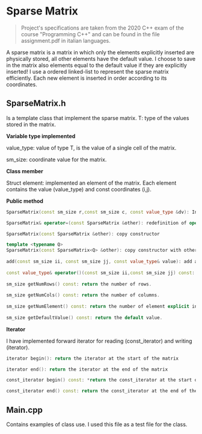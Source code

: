# Sparse Matrix

>Project's specifications are taken from the 2020 C++ exam of the course "Programming C++" and can be found in the file assignment.pdf in italian languages.

A sparse matrix is a matrix in which only the elements explicitly inserted are physically stored, all other elements have the default value.
I choose to save in the matrix also elements equal to the default value if they are explicitly inserted! 
I use a ordered linked-list to represent the sparse matrix efficiently. Each new element is inserted in order according to its coordinates.

## SparseMatrix.h

Is a template class that implement the sparse matrix.
T: type of the values stored in the matrix.

**Variable type implemented**

value_type: value of type T, is the value of a single cell of the matrix.

sm_size: coordinate value for the matrix.

**Class member**

Struct element: implemented an element of the matrix. Each element contains the value (value_type) and const coordinates (i,j).


**Public method**

```c++
SparseMatrix(const sm_size r,const sm_size c, const value_type &dv): Initialize a sparse matrix with r number of rows, c number of columns and dv default value

SparseMatrix& operator=(const SparseMatrix &other): redefinition of operator=

SparseMatrix(const SparseMatrix &other): copy constructor

template <typename Q>
SparseMatrix(const SparseMatrix<Q> &other): copy constructor with other sparse matrix of type Q. Leave the conversion Q->T to the compiler
  
add(const sm_size ii, const sm_size jj, const value_type& value): add an element at (ii, jj) coordinates with the specifed value.
    
const value_type& operator()(const sm_size ii,const sm_size jj) const: *redefinition of operator(). Return constant value of the element at (ii,jj) coordinates.
    
sm_size getNumRows() const: return the number of rows.
    
sm_size getNumCols() const: return the number of columns.
    
sm_size getNumElement() const: return the number of element explicit inserted.
    
sm_size getDefaultValue() const: return the default value.

```

**Iterator**

I have implemented forward iterator for reading (const_iterator) and writing (iterator).

```c++
iterator begin(): return the iterator at the start of the matrix

iterator end(): return the iterator at the end of the matrix

const_iterator begin() const: *return the const_iterator at the start of the matrix

const_iterator end() const: return the const_iterator at the end of the matrix
```
## Main.cpp

Contains examples of class use. I used this file as a test file for the class.

